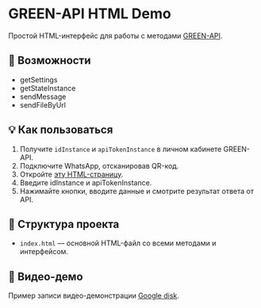 # GREEN-API HTML Demo

Простой HTML-интерфейс для работы с методами [GREEN-API](https://green-api.com/).

## 📌 Возможности

- getSettings
- getStateInstance
- sendMessage
- sendFileByUrl

## 💡 Как пользоваться

1. Получите `idInstance` и `apiTokenInstance` в личном кабинете GREEN-API.
2. Подключите WhatsApp, отсканировав QR-код.
3. Откройте [эту HTML-страницу](https://azalor-zh.github.io/green-api-demo/).
4. Введите idInstance и apiTokenInstance.
5. Нажимайте кнопки, вводите данные и смотрите результат ответа от API.

## 📂 Структура проекта

- `index.html` — основной HTML-файл со всеми методами и интерфейсом.

## 📸 Видео-демо
Пример записи видео-демонстрации [Google disk](https://drive.google.com/file/d/1sr37tGIBkbPvggv8JEvxvpsLCja22y4t/view?usp=sharing).
